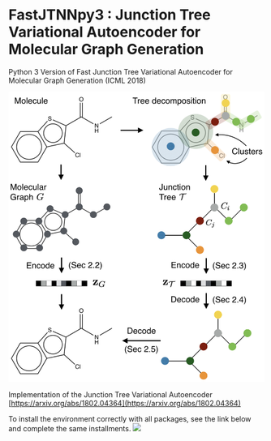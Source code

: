 # FastJTNNpy3 : Junction Tree Variational Autoencoder for Molecular Graph Generation
Python 3 Version of Fast Junction Tree Variational Autoencoder for Molecular Graph Generation (ICML 2018)

<img src="https://github.com/Bibyutatsu/FastJTNNpy3/blob/master/Old/paradigm.png" width="600">


Implementation of the Junction Tree Variational Autoencoder [https://arxiv.org/abs/1802.04364](https://arxiv.org/abs/1802.04364)

To install the environment correctly with all packages, see the link below and complete the same installments. 
<img src= "https://github.com/Junction-Tree-Variational-Auto-Encoder/NOVEL-JUNCTION-TREE-NEURAL-NETWORK-BASED-SIMILARITY-MEASURE/tree/main/MyFolder/conda_list.png" width="400">
